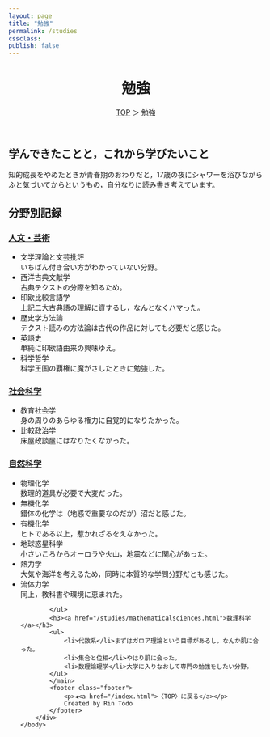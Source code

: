```yaml
---
layout: page
title: "勉強"
permalink: /studies
cssclass:
publish: false
---
```




<html lang="ja">
   <head>

   </head>
    <body>
        <div class="wrap">
            <header>
                <h1>勉強</h1>
                <span><a href="/index.html">TOP</a> ＞ 勉強</span>
            </header>
            <main>
            <h2>学んできたことと，これから学びたいこと</h2>
            <p>知的成長をやめたときが青春期のおわりだと，17歳の夜にシャワーを浴びながらふと気づいてからというもの，自分なりに読み書き考えています。</p>
            <h2>分野別記録</h2>
            <h3><a href="/studies/humanities.html">人文・芸術</a></h3>
            <ul>
                <li>文学理論と文芸批評</li>いちばん付き合い方がわかっていない分野。
                <li>西洋古典文献学</li>古典テクストの分際を知るため。
                <li>印欧比較言語学</li>上記二大古典語の理解に資するし，なんとなくハマった。
                <li>歴史学方法論</li>テクスト読みの方法論は古代の作品に対しても必要だと感じた。
                <li>英語史</li>単純に印欧語由来の興味ゆえ。
                <li>科学哲学</li>科学王国の覇権に魔がさしたときに勉強した。
            </ul>
            <h3><a href="/studies/socialsciences.html">社会科学</a></h3>
            <ul>
                <li>教育社会学</li>身の周りのあらゆる権力に自覚的になりたかった。
                <li>比較政治学</li>床屋政談屋にはなりたくなかった。
            </ul>
            <h3><a href="/studies/naturalsciences.html">自然科学</a></h3>
            <ul>
                <li>物理化学</li>数理的道具が必要で大変だった。
                <li>無機化学</li>錯体の化学は（地惑で重要なのだが）沼だと感じた。
                <li>有機化学</li>ヒトである以上，惹かれざるをえなかった。
                <li>地球惑星科学</li>小さいころからオーロラや火山，地震などに関心があった。
                <li>熱力学</li>大気や海洋を考えるため，同時に本質的な学問分野だとも感じた。
                <li>流体力学</li>同上，教科書や環境に恵まれた。

            </ul>
            <h3><a href="/studies/mathematicalsciences.html">数理科学</a></h3>
            <ul>
                <li>代数系</li>まずはガロア理論という目標があるし，なんか肌に合った。
                <li>集合と位相</li>やはり肌に会った。
                <li>数理論理学</li>大学に入りなおして専門の勉強をしたい分野。
            </ul>
            </main>
            <footer class="footer">
                <p>◀<a href="/index.html">〈TOP〉に戻る</a></p>
                Created by Rin Todo
            </footer>
        </div>
    </body>
</html>
